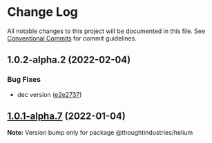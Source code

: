 # Change Log

All notable changes to this project will be documented in this file.
See [Conventional Commits](https://conventionalcommits.org) for commit guidelines.

## 1.0.2-alpha.2 (2022-02-04)


### Bug Fixes

* dec version ([e2e2737](https://github.com/thoughtindustries/helium/commit/e2e2737674ca24e59650c909948aa77de1833d66))





## [1.0.1-alpha.7](https://github.com/thoughtindustries/helium/compare/@thoughtindustries/helium@1.0.1-alpha.6...@thoughtindustries/helium@1.0.1-alpha.7) (2022-01-04)

**Note:** Version bump only for package @thoughtindustries/helium
